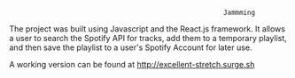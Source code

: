                                                           Jammming

The project was built using Javascript and the React.js framework. It allows a user to search the Spotify API for tracks, add them to a temporary playlist, and then save the playlist to a user's Spotify Account for later use.

A working version can be found at http://excellent-stretch.surge.sh
